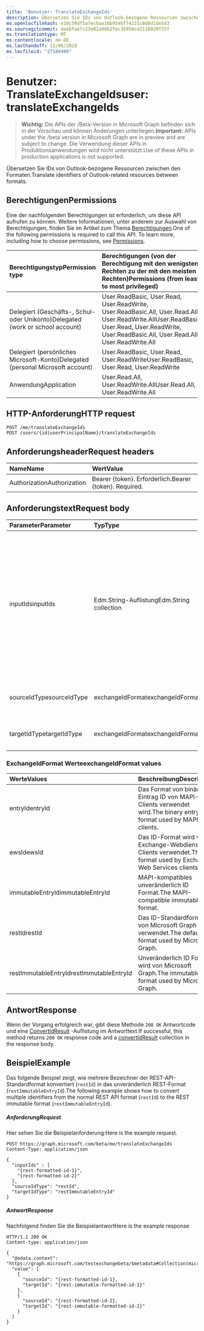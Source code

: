 ```yaml
---
title: 'Benutzer: TranslateExchangeIds'
description: Übersetzen Sie IDs von Outlook-bezogene Ressourcen zwischen den Formaten.
ms.openlocfilehash: e18c59df5a7ecbaa16b954bf74221c8d8d1de5d3
ms.sourcegitcommit: 4aebfaefc23e02a98b2fec35958cd2110020f15f
ms.translationtype: MT
ms.contentlocale: de-DE
ms.lasthandoff: 12/06/2018
ms.locfileid: "27184490"
---
```

# <a name="user-translateexchangeids"></a><span data-ttu-id="92cab-103">Benutzer: TranslateExchangeIds</span><span class="sxs-lookup"><span data-stu-id="92cab-103">user: translateExchangeIds</span></span>

> <span data-ttu-id="92cab-104">**Wichtig:** Die APIs der /Beta-Version in Microsoft Graph befinden sich in der Vorschau und können Änderungen unterliegen.</span><span class="sxs-lookup"><span data-stu-id="92cab-104">**Important:** APIs under the /beta version in Microsoft Graph are in preview and are subject to change.</span></span> <span data-ttu-id="92cab-105">Die Verwendung dieser APIs in Produktionsanwendungen wird nicht unterstützt.</span><span class="sxs-lookup"><span data-stu-id="92cab-105">Use of these APIs in production applications is not supported.</span></span>

<span data-ttu-id="92cab-106">Übersetzen Sie IDs von Outlook-bezogene Ressourcen zwischen den Formaten.</span><span class="sxs-lookup"><span data-stu-id="92cab-106">Translate identifiers of Outlook-related resources between formats.</span></span>

## <a name="permissions"></a><span data-ttu-id="92cab-107">Berechtigungen</span><span class="sxs-lookup"><span data-stu-id="92cab-107">Permissions</span></span>

<span data-ttu-id="92cab-p102">Eine der nachfolgenden Berechtigungen ist erforderlich, um diese API aufrufen zu können. Weitere Informationen, unter anderem zur Auswahl von Berechtigungen, finden Sie im Artikel zum Thema [Berechtigungen](/graph/permissions-reference).</span><span class="sxs-lookup"><span data-stu-id="92cab-p102">One of the following permissions is required to call this API. To learn more, including how to choose permissions, see [Permissions](/graph/permissions-reference).</span></span>

| <span data-ttu-id="92cab-110">Berechtigungstyp</span><span class="sxs-lookup"><span data-stu-id="92cab-110">Permission type</span></span> | <span data-ttu-id="92cab-111">Berechtigungen (von der Berechtigung mit den wenigsten Rechten zu der mit den meisten Rechten)</span><span class="sxs-lookup"><span data-stu-id="92cab-111">Permissions (from least to most privileged)</span></span> |
|:----------------|:--------------------------------------------|
| <span data-ttu-id="92cab-112">Delegiert (Geschäfts-, Schul- oder Unikonto)</span><span class="sxs-lookup"><span data-stu-id="92cab-112">Delegated (work or school account)</span></span> | <span data-ttu-id="92cab-113">User.ReadBasic, User.Read, User.ReadWrite, User.ReadBasic.All, User.Read.All, User.ReadWrite.All</span><span class="sxs-lookup"><span data-stu-id="92cab-113">User.ReadBasic, User.Read, User.ReadWrite, User.ReadBasic.All, User.Read.All, User.ReadWrite.All</span></span> |
| <span data-ttu-id="92cab-114">Delegiert (persönliches Microsoft-Konto)</span><span class="sxs-lookup"><span data-stu-id="92cab-114">Delegated (personal Microsoft account)</span></span> | <span data-ttu-id="92cab-115">User.ReadBasic, User.Read, User.ReadWrite</span><span class="sxs-lookup"><span data-stu-id="92cab-115">User.ReadBasic, User.Read, User.ReadWrite</span></span> |
| <span data-ttu-id="92cab-116">Anwendung</span><span class="sxs-lookup"><span data-stu-id="92cab-116">Application</span></span> | <span data-ttu-id="92cab-117">User.Read.All, User.ReadWrite.All</span><span class="sxs-lookup"><span data-stu-id="92cab-117">User.Read.All, User.ReadWrite.All</span></span> |

## <a name="http-request"></a><span data-ttu-id="92cab-118">HTTP-Anforderung</span><span class="sxs-lookup"><span data-stu-id="92cab-118">HTTP request</span></span>

<!-- { "blockType": "ignored" } -->

```http
POST /me/translateExchangeIds
POST /users/{id|userPrincipalName}/translateExchangeIds
```

## <a name="request-headers"></a><span data-ttu-id="92cab-119">Anforderungsheader</span><span class="sxs-lookup"><span data-stu-id="92cab-119">Request headers</span></span>

| <span data-ttu-id="92cab-120">Name</span><span class="sxs-lookup"><span data-stu-id="92cab-120">Name</span></span> | <span data-ttu-id="92cab-121">Wert</span><span class="sxs-lookup"><span data-stu-id="92cab-121">Value</span></span> |
|:-----|:------|
| <span data-ttu-id="92cab-122">Authorization</span><span class="sxs-lookup"><span data-stu-id="92cab-122">Authorization</span></span> | <span data-ttu-id="92cab-p103">Bearer {token}. Erforderlich.</span><span class="sxs-lookup"><span data-stu-id="92cab-p103">Bearer {token}. Required.</span></span> |

## <a name="request-body"></a><span data-ttu-id="92cab-125">Anforderungstext</span><span class="sxs-lookup"><span data-stu-id="92cab-125">Request body</span></span>

| <span data-ttu-id="92cab-126">Parameter</span><span class="sxs-lookup"><span data-stu-id="92cab-126">Parameter</span></span> | <span data-ttu-id="92cab-127">Typ</span><span class="sxs-lookup"><span data-stu-id="92cab-127">Type</span></span> | <span data-ttu-id="92cab-128">Beschreibung</span><span class="sxs-lookup"><span data-stu-id="92cab-128">Description</span></span> |
|:----------|:-----|:------------|
| <span data-ttu-id="92cab-129">inputIds</span><span class="sxs-lookup"><span data-stu-id="92cab-129">inputIds</span></span> | <span data-ttu-id="92cab-130">Edm.String-Auflistung</span><span class="sxs-lookup"><span data-stu-id="92cab-130">Edm.String collection</span></span> | <span data-ttu-id="92cab-131">Eine Sammlung von Bezeichnern zu konvertieren.</span><span class="sxs-lookup"><span data-stu-id="92cab-131">A collection of identifiers to convert.</span></span> <span data-ttu-id="92cab-132">Alle Bezeichner in der Auflistung der gleichen ID Quelltyp benötigen und für Elemente im selben Postfach werden müssen.</span><span class="sxs-lookup"><span data-stu-id="92cab-132">All identifiers in the collection MUST have the same source ID type, and MUST be for items in the same mailbox.</span></span> <span data-ttu-id="92cab-133">Maximale Größe dieser Auflistung ist 1000 Zeichenfolgen.</span><span class="sxs-lookup"><span data-stu-id="92cab-133">Maximum size of this collection is 1000 strings.</span></span> |
| <span data-ttu-id="92cab-134">sourceIdType</span><span class="sxs-lookup"><span data-stu-id="92cab-134">sourceIdType</span></span> | <span data-ttu-id="92cab-135">exchangeIdFormat</span><span class="sxs-lookup"><span data-stu-id="92cab-135">exchangeIdFormat</span></span> | <span data-ttu-id="92cab-136">Die ID-Typ der Bezeichner in der `InputIds` Parameter.</span><span class="sxs-lookup"><span data-stu-id="92cab-136">The ID type of the identifiers in the `InputIds` parameter.</span></span> |
| <span data-ttu-id="92cab-137">targetIdType</span><span class="sxs-lookup"><span data-stu-id="92cab-137">targetIdType</span></span> | <span data-ttu-id="92cab-138">exchangeIdFormat</span><span class="sxs-lookup"><span data-stu-id="92cab-138">exchangeIdFormat</span></span> | <span data-ttu-id="92cab-139">Der angeforderte ID-Typ zu konvertieren.</span><span class="sxs-lookup"><span data-stu-id="92cab-139">The requested ID type to convert to.</span></span> |

### <a name="exchangeidformat-values"></a><span data-ttu-id="92cab-140">ExchangeIdFormat Werte</span><span class="sxs-lookup"><span data-stu-id="92cab-140">exchangeIdFormat values</span></span>

| <span data-ttu-id="92cab-141">Werte</span><span class="sxs-lookup"><span data-stu-id="92cab-141">Values</span></span> | <span data-ttu-id="92cab-142">Beschreibung</span><span class="sxs-lookup"><span data-stu-id="92cab-142">Description</span></span> |
|:-------|:------------|
| <span data-ttu-id="92cab-143">entryId</span><span class="sxs-lookup"><span data-stu-id="92cab-143">entryId</span></span> | <span data-ttu-id="92cab-144">Das Format von binären Eintrag ID von MAPI-Clients verwendet wird.</span><span class="sxs-lookup"><span data-stu-id="92cab-144">The binary entry ID format used by MAPI clients.</span></span> |
| <span data-ttu-id="92cab-145">ewsId</span><span class="sxs-lookup"><span data-stu-id="92cab-145">ewsId</span></span> | <span data-ttu-id="92cab-146">Das ID-Format wird von Exchange-Webdienste-Clients verwendet.</span><span class="sxs-lookup"><span data-stu-id="92cab-146">The ID format used by Exchange Web Services clients.</span></span> |
| <span data-ttu-id="92cab-147">immutableEntryId</span><span class="sxs-lookup"><span data-stu-id="92cab-147">immutableEntryId</span></span> | <span data-ttu-id="92cab-148">MAPI-kompatibles unveränderlich ID Format.</span><span class="sxs-lookup"><span data-stu-id="92cab-148">The MAPI-compatible immutable ID format.</span></span> |
| <span data-ttu-id="92cab-149">restId</span><span class="sxs-lookup"><span data-stu-id="92cab-149">restId</span></span> | <span data-ttu-id="92cab-150">Das ID-Standardformat, von Microsoft Graph verwendet.</span><span class="sxs-lookup"><span data-stu-id="92cab-150">The default ID format used by Microsoft Graph.</span></span> |
| <span data-ttu-id="92cab-151">restImmutableEntryId</span><span class="sxs-lookup"><span data-stu-id="92cab-151">restImmutableEntryId</span></span> | <span data-ttu-id="92cab-152">Unveränderlich ID Format wird von Microsoft Graph.</span><span class="sxs-lookup"><span data-stu-id="92cab-152">The immutable ID format used by Microsoft Graph.</span></span> |

## <a name="response"></a><span data-ttu-id="92cab-153">Antwort</span><span class="sxs-lookup"><span data-stu-id="92cab-153">Response</span></span>

<span data-ttu-id="92cab-154">Wenn der Vorgang erfolgreich war, gibt diese Methode `200 OK` Antwortcode und eine [ConvertIdResult](../resources/convertidresult.md) -Auflistung im Antworttext.</span><span class="sxs-lookup"><span data-stu-id="92cab-154">If successful, this method returns `200 OK` response code and a [convertIdResult](../resources/convertidresult.md) collection in the response body.</span></span>

## <a name="example"></a><span data-ttu-id="92cab-155">Beispiel</span><span class="sxs-lookup"><span data-stu-id="92cab-155">Example</span></span>

<span data-ttu-id="92cab-156">Das folgende Beispiel zeigt, wie mehrere Bezeichner der REST-API-Standardformat konvertiert (`restId`) in das unveränderlich REST-Format (`restImmutableEntryId`).</span><span class="sxs-lookup"><span data-stu-id="92cab-156">The following example shows how to convert multiple identifiers from the normal REST API format (`restId`) to the REST immutable format (`restImmutableEntryId`).</span></span>

##### <a name="request"></a><span data-ttu-id="92cab-157">Anforderung</span><span class="sxs-lookup"><span data-stu-id="92cab-157">Request</span></span>

<span data-ttu-id="92cab-158">Hier sehen Sie die Beispielanforderung:</span><span class="sxs-lookup"><span data-stu-id="92cab-158">Here is the example request.</span></span>
<!-- {
  "blockType": "request",
  "name": "user_translateexchangeids"
}-->

```http
POST https://graph.microsoft.com/beta/me/translateExchangeIds
Content-Type: application/json

{
  "inputIds" : [
    "{rest-formatted-id-1}",
    "{rest-formatted-id-2}"
  ],
  "sourceIdType": "restId",
  "targetIdType": "restImmutableEntryId"
}
```

##### <a name="response"></a><span data-ttu-id="92cab-159">Antwort</span><span class="sxs-lookup"><span data-stu-id="92cab-159">Response</span></span>

<span data-ttu-id="92cab-160">Nachfolgend finden Sie die Beispielantwort</span><span class="sxs-lookup"><span data-stu-id="92cab-160">Here is the example response</span></span>
<!-- {
  "blockType": "response",
  "@odata.type": "microsoft.graph.convertIdResult",
  "isCollection": true
} -->

```http
HTTP/1.1 200 OK
Content-type: application/json

{
  "@odata.context": "https://graph.microsoft.com/testexchangebeta/$metadata#Collection(microsoft.graph.convertIdResult)",
  "value": [
    {
      "sourceId": "{rest-formatted-id-1},
      "targetId": "{rest-immutable-formatted-id-1}"
    },
    {
      "sourceId": "{rest-formatted-id-2},
      "targetId": "{rest-immutable-formatted-id-2}"
    }
  ]
}
```